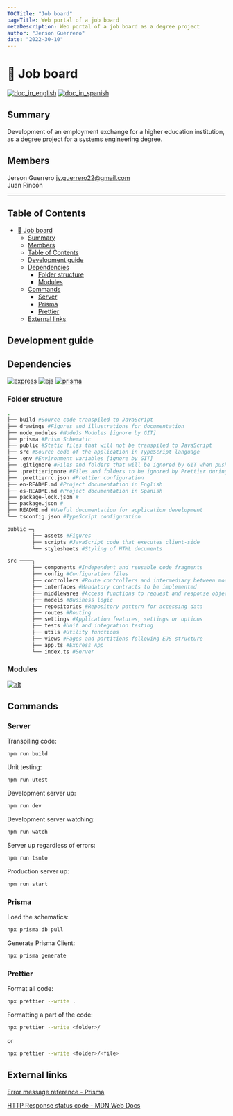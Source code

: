 ```yaml
---
TOCTitle: "Job board"
pageTitle: Web portal of a job board
metaDescription: Web portal of a job board as a degree project
author: "Jerson Guerrero"
date: "2022-30-10"
---
```


# :book: Job board

[![doc_in_english](https://img.shields.io/badge/Project_documentation-English-blue)](en-README.md)
[![doc_in_spanish](https://img.shields.io/badge/Documentación_del_proyecto-Español-orange)](es-README.md)

## Summary

Development of an employment exchange for a higher education institution, as a degree project for a systems engineering degree.

## Members

Jerson Guerrero <jy.guerrero22@gmail.com>\
Juan Rincón

---

## Table of Contents

- [:book: Job board](#book-job-board)
  - [Summary](#summary)
  - [Members](#members)
  - [Table of Contents](#table-of-contents)
  - [Development guide](#development-guide)
  - [Dependencies](#dependencies)
    - [Folder structure](#folder-structure)
    - [Modules](#modules)
  - [Commands](#commands)
    - [Server](#server)
    - [Prisma](#prisma)
    - [Prettier](#prettier)
  - [External links](#external-links)

## Development guide

## Dependencies

[![express](https://img.shields.io/badge/Express-v4.18.2-yellow)](https://github.com/expressjs/express)
[![ejs](https://img.shields.io/badge/EJS-v3.1.8-green)](https://github.com/expressjs/express)
[![prisma](https://img.shields.io/badge/PrismaClient-v4.5.0-blue)](https://github.com/prisma/prisma)

### Folder structure

```bash
.
├── build #Source code transpiled to JavaScript
├── drawings #Figures and illustrations for documentation
├── node_modules #NodeJs Modules [ignore by GIT]
├── prisma #Prism Schematic
├── public #Static files that will not be transpiled to JavaScript
├── src #Source code of the application in TypeScript language
├── .env #Environment variables [ignore by GIT]
├── .gitignore #Files and folders that will be ignored by GIT when pushing code to remote repository
├── .prettierignore #Files and folders to be ignored by Prettier during project formatting
├── .prettierrc.json #Prettier configuration
├── en-README.md #Project documentation in English
├── es-README.md #Project documentation in Spanish
├── package-lock.json #
├── package.json #
├── README.md #Useful documentation for application development
└── tsconfig.json #TypeScript configuration
```
```bash
public ─┐
        ├── assets #Figures
        ├── scripts #JavaScript code that executes client-side
        └── stylesheets #Styling of HTML documents
```
```bash
src ────┐
        ├── components #Independent and reusable code fragments
        ├── config #Configuration files
        ├── controllers #Route controllers and intermediary between models and views
        ├── interfaces #Mandatory contracts to be implemented
        ├── middlewares #Access functions to request and response objects
        ├── models #Business logic
        ├── repositories #Repository pattern for accessing data
        ├── routes #Routing
        ├── settings #Application features, settings or options
        ├── tests #Unit and integration testing
        ├── utils #Utility functions
        ├── views #Pages and partitions following EJS structure
        ├── app.ts #Express App
        └── index.ts #Server
```

### Modules

[![alt](https://img.shields.io/badge/Express-%5E4.18.2-yellow)](https://expressjs.com/)

## Commands

### Server

Transpiling code:
```bash
npm run build
```
Unit testing:
```bash
npm run utest
```

Development server up:
```bash
npm run dev
```

Development server watching:
```bash
npm run watch
```

Server up regardless of errors:
```bash
npm run tsnto
```

Production server up:
```bash
npm run start
```

### Prisma

Load the schematics:
```bash
npx prisma db pull
```

Generate Prisma Client:
```bash
npx prisma generate
```

### Prettier

Format all code:

```bash
npx prettier --write .
```

Formatting a part of the code:

```bash
npx prettier --write <folder>/
```
or

```bash
npx prettier --write <folder>/<file>
```

## External links

[Error message reference - Prisma](https://www.prisma.io/docs/reference/api-reference/error-reference)

[HTTP Response status code - MDN Web Docs](https://developer.mozilla.org/en-US/docs/Web/HTTP/Status)
